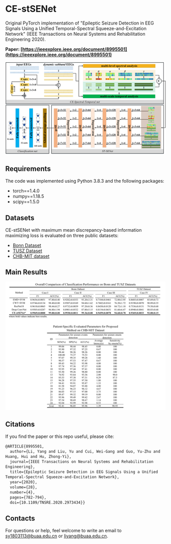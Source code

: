 # CE-stSENet
Original PyTorch implementation of "Epileptic Seizure Detection in EEG Signals Using a Unified Temporal-Spectral Squeeze-and-Excitation Network" (IEEE Transactions on Neural Systems and Rehabilitation Engineering 2020).

**Paper: [https://ieeexplore.ieee.org/document/8995501](https://ieeexplore.ieee.org/document/8995501)**

![CE-stSENet](https://raw.githubusercontent.com/YuLiu-web/CE-stSENet/main/Figures/CE-stSENet.png)

## Requirements
The code was implemented using Python 3.8.3 and the following packages:
- torch==1.4.0
- numpy==1.18.5
- scipy==1.5.0

## Datasets
CE-stSENet with maximum mean discrepancy-based information maximizing loss is evaluated on three public datasets:
- [Bonn Dataset](https://journals.aps.org/pre/abstract/10.1103/PhysRevE.64.061907)
- [TUSZ Dataset](https://www.isip.piconepress.com/projects/tuh_eeg/downloads/tuh_eeg_seizure/)
- [CHB-MIT dataset](http://archive.physionet.org/physiobank/database/chbmit/) 

## Main Results

![results](https://raw.githubusercontent.com/YuLiu-web/CE-stSENet/main/Figures/results.jpg)

## Citations
If you find the paper or this repo useful, please cite:
```
@ARTICLE{8995501,
  author={Li, Yang and Liu, Yu and Cui, Wei-Gang and Guo, Yu-Zhu and Huang, Hui and Hu, Zhong-Yi},
  journal={IEEE Transactions on Neural Systems and Rehabilitation Engineering}, 
  title={Epileptic Seizure Detection in EEG Signals Using a Unified Temporal-Spectral Squeeze-and-Excitation Network}, 
  year={2020},
  volume={28},
  number={4},
  pages={782-794},
  doi={10.1109/TNSRE.2020.2973434}}
```
## Contacts
For questions or help, feel welcome to write an email to [sy1803113@buaa.edu.cn](sy1803113@buaa.edu.cn) or [liyang@buaa.edu.cn](liyang@buaa.edu.cn).
